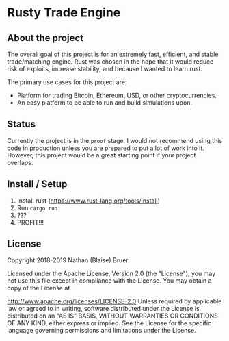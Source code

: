 # Rusty Trade Engine

## About the project
The overall goal of this project is for an extremely fast, efficient, and
stable trade/matching engine.  Rust was chosen in the hope that it would
reduce risk of exploits, increase stability, and because I wanted to learn
rust.

The primary use cases for this project are:
* Platform for trading Bitcoin, Ethereum, USD, or other cryptocurrencies.
* An easy platform to be able to run and build simulations upon.

## Status
Currently the project is in the `proof` stage.  I would not recommend
using this code in production unless you are prepared to put a lot
of work into it. However, this project would be a great starting point
if your project overlaps.

## Install / Setup
1) Install rust (https://www.rust-lang.org/tools/install)
2) Run `cargo run`
3) ???
4) PROFIT!!!

## License
Copyright 2018-2019 Nathan (Blaise) Bruer

Licensed under the Apache License, Version 2.0 (the "License"); you may not use this file except in compliance with the License. You may obtain a copy of the License at

http://www.apache.org/licenses/LICENSE-2.0
Unless required by applicable law or agreed to in writing, software distributed under the License is distributed on an "AS IS" BASIS, WITHOUT WARRANTIES OR CONDITIONS OF ANY KIND, either express or implied. See the License for the specific language governing permissions and limitations under the License.


